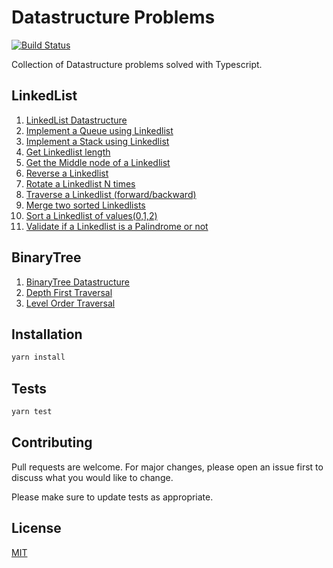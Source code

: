 # Datastructure Problems

[![Build Status](https://travis-ci.org/prabhuignoto/linkedlist-problems-ts.svg?branch=master)](https://travis-ci.org/prabhuignoto/linkedlist-problems-ts)

Collection of Datastructure problems solved with Typescript.

## LinkedList

1. [LinkedList Datastructure](./src/problems/Linkedlist/LinkedList)
2. [Implement a Queue using Linkedlist](./src/problems/Linkedlist/Queue)
3. [Implement a Stack using Linkedlist](./src/problems/Linkedlist/Stack)
4. [Get Linkedlist length](./src/problems/Linkedlist/GetLength)
5. [Get the Middle node of a Linkedlist](./src/problems/Linkedlist/GetMiddle)
6. [Reverse a Linkedlist](./src/problems/Linkedlist/Reverse)
7. [Rotate a Linkedlist N times](./src/problems/Linkedlist/Rotate)
8. [Traverse a Linkedlist (forward/backward)](./src/problems/Linkedlist/Traverse)
9. [Merge two sorted Linkedlists](./src/problems/Linkedlist/MergeSortedList)
10. [Sort a Linkedlist of values(0,1,2)](./src/problems/Linkedlist/Sort012)
11. [Validate if a Linkedlist is a Palindrome or not](./src/problems/Linkedlist/IsPalindrome)

## BinaryTree
1.  [BinaryTree Datastructure](./src/problems/BinaryTree/BinaryTree)
2.  [Depth First Traversal](./src/problems/BinaryTree/Traversal)
3.  [Level Order Traversal](./src/problems/BinaryTree/Traversal)


## Installation

```bash
yarn install
```

## Tests

```bash
yarn test
```

## Contributing

Pull requests are welcome. For major changes, please open an issue first to discuss what you would like to change.

Please make sure to update tests as appropriate.

## License

[MIT](https://choosealicense.com/licenses/mit/)